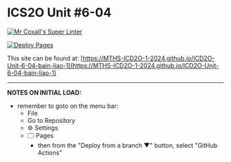 # ICS2O Unit #6-04

[![Mr Coxall's Super Linter](https://github.com/MTHS-ICD2O-1-2024/ICD2O-Unit-6-04-bain-liao-1/workflows/Mr%20Coxall's%20Super%20Linter/badge.svg)](https://github.com/MTHS-ICD2O-1-2024/ICD2O-Unit-6-04-bain-liao-1/actions)

[![Deploy Pages](https://github.com/MTHS-ICD2O-1-2024/ICD2O-Unit-6-04-bain-liao-1/workflows/Deploy%20Pages/badge.svg)](https://github.com/MTHS-ICD2O-1-2024/ICD2O-Unit-6-04-bain-liao-1/actions)

This site can be found at: [https://MTHS-ICD2O-1-2024.github.io/ICD2O-Unit-6-04-bain-liao-1](https://MTHS-ICD2O-1-2024.github.io/ICD2O-Unit-6-04-bain-liao-1)

---

**NOTES ON INITIAL LOAD:**
- remember to goto on the menu bar:
  - File
  - Go to Repository
  - ⚙ Settings
  - 🗔 Pages
    - then from the "Deploy from a branch ▼" button, select "GitHub Actions"
